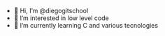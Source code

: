 - 👋 Hi, I’m @diegogitschool
- 👀 I’m interested in low level code
- 🌱 I’m currently learning C and various tecnologies 

<!---
diegogitschool/diegogitschool is a ✨ special ✨ repository because its `README.md` (this file) appears on your GitHub profile.
You can click the Preview link to take a look at your changes.
--->
